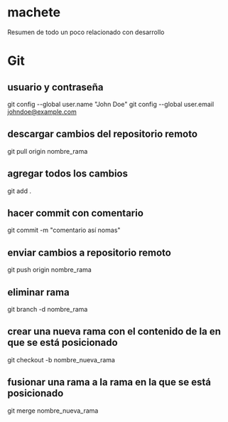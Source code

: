 # machete
Resumen de todo un poco relacionado con desarrollo

# Git

## usuario y contraseña
git config --global user.name "John Doe"
git config --global user.email johndoe@example.com

## descargar cambios del repositorio remoto
git pull origin nombre_rama

## agregar todos los cambios
git add .

## hacer commit con comentario
git commit -m "comentario así nomas"

## enviar cambios a repositorio remoto
git push origin nombre_rama

## eliminar rama
git branch -d nombre_rama

## crear una nueva rama con el contenido de la en que se está posicionado
git checkout -b nombre_nueva_rama

## fusionar una rama a la rama en la que se está posicionado
git merge nombre_nueva_rama
